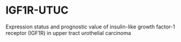 # IGF1R-UTUC
Expression status and prognostic value of insulin-like growth factor-1 receptor (IGF1R) in upper tract urothelial carcinoma

